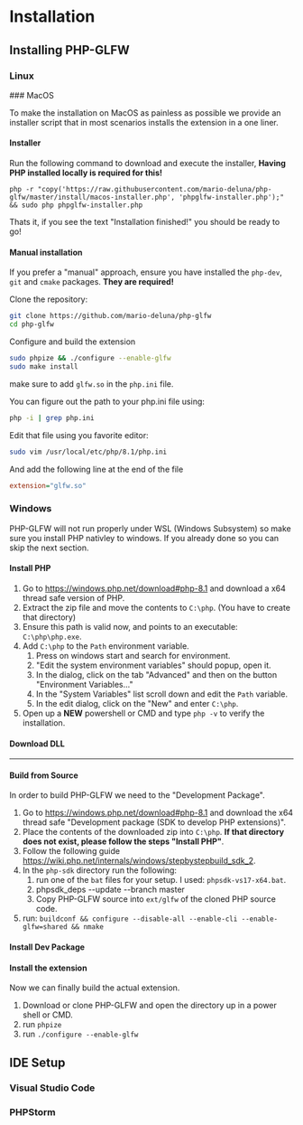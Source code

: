 # Installation

## Installing PHP-GLFW

### Linux 

### MacOS

To make the installation on MacOS as painless as possible we provide an installer script that in most scenarios installs the extension in a one liner. 

#### Installer

Run the following command to download and execute the installer, **Having PHP installed locally is required for this!**

```
php -r "copy('https://raw.githubusercontent.com/mario-deluna/php-glfw/master/install/macos-installer.php', 'phpglfw-installer.php');" && sudo php phpglfw-installer.php
```

Thats it, if you see the text "Installation finished!" you should be ready to go!

#### Manual installation

If you prefer a "manual" approach, ensure you have installed the `php-dev`, `git` and `cmake` packages. **They are required!**

Clone the repository:

```bash
git clone https://github.com/mario-deluna/php-glfw
cd php-glfw
```

Configure and build the extension

```bash
sudo phpize && ./configure --enable-glfw
sudo make install
```

make sure to add `glfw.so` in the `php.ini` file.

You can figure out the path to your php.ini file using:

```bash
php -i | grep php.ini
```

Edit that file using you favorite editor:

```bash
sudo vim /usr/local/etc/php/8.1/php.ini
```

And add the following line at the end of the file

```ini
extension="glfw.so"
```

### Windows

PHP-GLFW will not run properly under WSL (Windows Subsystem) so make sure you install PHP nativley to windows. If you already done so you can skip the next section.

#### Install PHP

1. Go to https://windows.php.net/download#php-8.1 and download a x64 thread safe version of PHP.
2. Extract the zip file and move the contents to `C:\php`. (You have to create that directory)
3. Ensure this path is valid now, and points to an executable: `C:\php\php.exe`.
4. Add `C:\php` to the `Path` environment variable. 
    1. Press on windows start and search for environment.
    2. "Edit the system environment variables" should popup, open it.
    3. In the dialog, click on the tab "Advanced" and then on the button "Environment Variables..."
    4. In the "System Variables" list scroll down and edit the `Path` variable.
    5. In the edit dialog, click on the "New" and enter `C:\php`.
5. Open up a **NEW** powershell or CMD and type `php -v` to verify the installation.

#### Download DLL

---

#### Build from Source

In order to build PHP-GLFW we need to the "Development Package".

1. Go to https://windows.php.net/download#php-8.1 and download the x64 thread safe "Development package (SDK to develop PHP extensions)".
2. Place the contents of the downloaded zip into `C:\php`. **If that directory does not exist, please follow the steps "Install PHP"**.
3. Follow the following guide https://wiki.php.net/internals/windows/stepbystepbuild_sdk_2.
4. In the `php-sdk` directory run the following:
    1. run one of the `bat` files for your setup. I used: `phpsdk-vs17-x64.bat`.
    1. phpsdk_deps --update --branch master
    3. Copy PHP-GLFW source into `ext/glfw` of the cloned PHP source code.
5. run: `buildconf && configure --disable-all --enable-cli --enable-glfw=shared && nmake`


#### Install Dev Package



#### Install the extension

Now we can finally build the actual extension.

1. Download or clone PHP-GLFW and open the directory up in a power shell or CMD.
2. run `phpize`
3. run `./configure --enable-glfw`

## IDE Setup

### Visual Studio Code

### PHPStorm